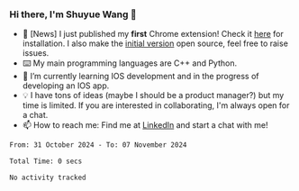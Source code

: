 ### Hi there, I'm Shuyue Wang 👋

- 🎉 [News] I just published my **first** Chrome extension! Check it [here](https://chrome.google.com/webstore/detail/aiofdhjednbbfajbcpmgbblpljncfnkh) for installation. I also make the [initial version](https://github.com/wangsy503/PennCalendar) open source, feel free to raise issues.
- ⌨️ My main programming languages are C++ and Python.
- 🌱 I’m currently learning IOS development and in the progress of developing an IOS app.
- 💡 I have tons of ideas (maybe I should be a product manager?) but my time is limited. If you are interested in collaborating, I'm always open for a chat.
- 📫 How to reach me: Find me at [LinkedIn](https://www.linkedin.com/in/shuyuew/) and start a chat with me!

<!--
**wangsy503/wangsy503** is a ✨ _special_ ✨ repository because its `README.md` (this file) appears on your GitHub profile.

Here are some ideas to get you started:

- 🔭 I’m currently working on ...
- 🌱 I’m currently learning ...
- 👯 I’m looking to collaborate on ...
- 🤔 I’m looking for help with ...
- 💬 Ask me about ...
- 📫 How to reach me: ...
- 😄 Pronouns: ...
- ⚡ Fun fact: ...
-->
<!--START_SECTION:waka-->

```txt
From: 31 October 2024 - To: 07 November 2024

Total Time: 0 secs

No activity tracked
```

<!--END_SECTION:waka-->
